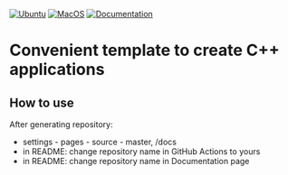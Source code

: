 [![Ubuntu](https://github.com/threadpoolexecutor/cmake_template/workflows/Ubuntu/badge.svg)](https://github.com/threadpoolexecutor/cmake_template/actions?query=workflow%3AUbuntu)
[![MacOS](https://github.com/threadpoolexecutor/cmake_template/workflows/MacOS/badge.svg)](https://github.com/threadpoolexecutor/cmake_template/actions?query=workflow%3AMacOS)
[![Documentation](https://img.shields.io/badge/docs-doxygen-black.svg)](https://threadpoolexecutor.github.io/cmake_template/index.html)

# Convenient template to create C++ applications

## How to use

After generating repository:

* settings - pages - source - master, /docs
* in README: change repository name in GitHub Actions to yours
* in README: change repository name in Documentation page
